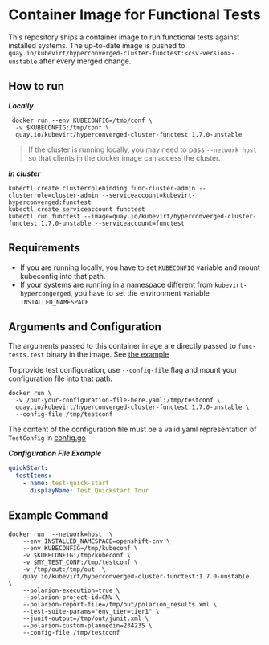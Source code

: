 # Container Image for Functional Tests

This repository ships a container image to run functional tests against installed systems. 
The up-to-date image is pushed to `quay.io/kubevirt/hyperconverged-cluster-functest:<csv-version>-unstable` after every merged change.

## How to run

***Locally***
```shell
 docker run --env KUBECONFIG=/tmp/conf \
  -v $KUBECONFIG:/tmp/conf \
  quay.io/kubevirt/hyperconverged-cluster-functest:1.7.0-unstable 
```

> If the cluster is running locally, you may need to pass `--network host` so that clients in the docker image can access the cluster.

***In cluster***
```shell
kubectl create clusterrolebinding func-cluster-admin --clusterrole=cluster-admin --serviceaccount=kubevirt-hyperconverged:functest
kubectl create serviceaccount functest
kubectl run functest --image=quay.io/kubevirt/hyperconverged-cluster-functest:1.7.0-unstable --serviceaccount=functest
```


## Requirements
- If you are running locally, you have to set `KUBECONFIG` variable and mount kubeconfig into that path.
- If your systems are running in a namespace different from `kubevirt-hypercongerged`, you have to set the environment variable `INSTALLED_NAMESPACE` 


## Arguments and Configuration

The arguments passed to this container image are directly passed to `func-tests.test` binary in the image. See [the example](#example-command)

To provide test configuration, use `--config-file` flag and mount your configuration file into that path. 
```shell
docker run \
  -v /put-your-configuration-file-here.yaml:/tmp/testconf \
  quay.io/kubevirt/hyperconverged-cluster-functest:1.7.0-unstable \
  --config-file /tmp/testconf    
```

The content of the configuration file must be a valid yaml representation of `TestConfig` in [config.go](../tests/func-tests/config.go)

***Configuration File Example***
```yaml
quickStart:
  testItems:
    - name: test-quick-start
      displayName: Test Quickstart Tour
```

## Example Command

```shell
docker run  --network=host  \
    --env INSTALLED_NAMESPACE=openshift-cnv \
    --env KUBECONFIG=/tmp/kubeconf \
    -v $KUBECONFIG:/tmp/kubeconf \
    -v $MY_TEST_CONF:/tmp/testconf \
    -v /tmp/out:/tmp/out  \
    quay.io/kubevirt/hyperconverged-cluster-functest:1.7.0-unstable   \
    --polarion-execution=true \
    --polarion-project-id=CNV \
    --polarion-report-file=/tmp/out/polarion_results.xml \
    --test-suite-params="env_tier=tier1" \
    --junit-output=/tmp/out/junit.xml \
    --polarion-custom-plannedin=234235 \
    --config-file /tmp/testconf
```

